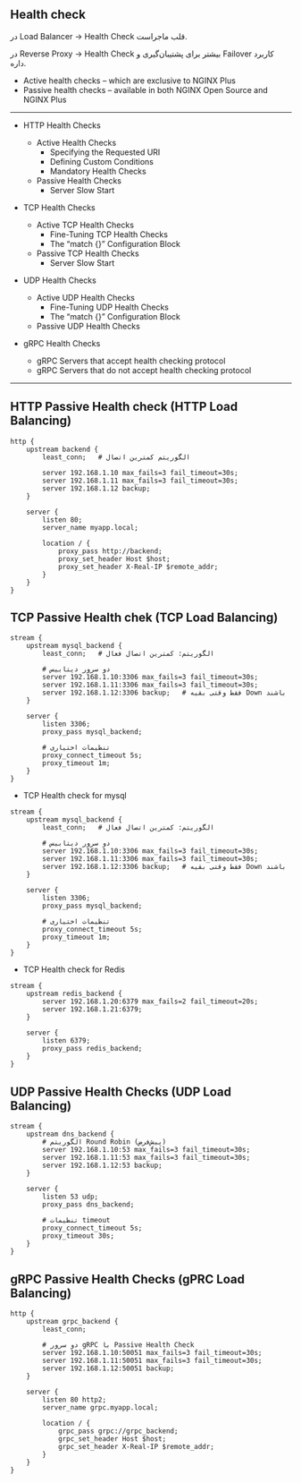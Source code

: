 ## Health check
در Load Balancer → Health Check قلب ماجراست.

در Reverse Proxy → Health Check بیشتر برای پشتیبان‌گیری و Failover کاربرد داره.
- Active health checks – which are exclusive to NGINX Plus 
- Passive health checks – available in both NGINX Open Source and NGINX Plus 

----------------------------------------------------------------------------------------------------- 
- HTTP Health Checks
   * Active Health Checks 
      + Specifying the Requested URI
      + Defining Custom Conditions
      + Mandatory Health Checks
   * Passive Health Checks 
      + Server Slow Start 
- TCP Health Checks
   * Active TCP Health Checks
      + Fine-Tuning TCP Health Checks
      + The “match {}” Configuration Block
   * Passive TCP Health Checks
      + Server Slow Start

- UDP Health Checks
   * Active UDP Health Checks
      + Fine-Tuning UDP Health Checks
      + The “match {}” Configuration Block
   * Passive UDP Health Checks


- gRPC Health Checks
   * gRPC Servers that accept health checking protocol
   * gRPC Servers that do not accept health checking protocol

------------------------------------------------------------------------------------------------------------------
## HTTP Passive Health check (HTTP Load Balancing)
```
http {
    upstream backend {
        least_conn;   # الگوریتم کمترین اتصال

        server 192.168.1.10 max_fails=3 fail_timeout=30s;
        server 192.168.1.11 max_fails=3 fail_timeout=30s;
        server 192.168.1.12 backup;
    }

    server {
        listen 80;
        server_name myapp.local;

        location / {
            proxy_pass http://backend;
            proxy_set_header Host $host;
            proxy_set_header X-Real-IP $remote_addr;
        }
    }
}
```

## TCP Passive Health chek (TCP Load Balancing)
```
stream {
    upstream mysql_backend {
        least_conn;   # الگوریتم: کمترین اتصال فعال

        # دو سرور دیتابیس
        server 192.168.1.10:3306 max_fails=3 fail_timeout=30s;
        server 192.168.1.11:3306 max_fails=3 fail_timeout=30s;
        server 192.168.1.12:3306 backup;   # فقط وقتی بقیه Down باشند
    }

    server {
        listen 3306;
        proxy_pass mysql_backend;
        
        # تنظیمات اختیاری
        proxy_connect_timeout 5s;
        proxy_timeout 1m;
    }
}

```
- TCP Health check for mysql
```
stream {
    upstream mysql_backend {
        least_conn;   # الگوریتم: کمترین اتصال فعال

        # دو سرور دیتابیس
        server 192.168.1.10:3306 max_fails=3 fail_timeout=30s;
        server 192.168.1.11:3306 max_fails=3 fail_timeout=30s;
        server 192.168.1.12:3306 backup;   # فقط وقتی بقیه Down باشند
    }

    server {
        listen 3306;
        proxy_pass mysql_backend;
        
        # تنظیمات اختیاری
        proxy_connect_timeout 5s;
        proxy_timeout 1m;
    }
}
```
- TCP Health check for Redis
```
stream {
    upstream redis_backend {
        server 192.168.1.20:6379 max_fails=2 fail_timeout=20s;
        server 192.168.1.21:6379;
    }

    server {
        listen 6379;
        proxy_pass redis_backend;
    }
}

```

## UDP Passive Health Checks (UDP Load Balancing)
```
stream {
    upstream dns_backend {
        # الگوریتم Round Robin (پیش‌فرض)
        server 192.168.1.10:53 max_fails=3 fail_timeout=30s;
        server 192.168.1.11:53 max_fails=3 fail_timeout=30s;
        server 192.168.1.12:53 backup;
    }

    server {
        listen 53 udp;
        proxy_pass dns_backend;

        # تنظیمات timeout
        proxy_connect_timeout 5s;
        proxy_timeout 30s;
    }
}
```

## gRPC Passive Health Checks (gPRC Load Balancing)
```
http {
    upstream grpc_backend {
        least_conn;

        # دو سرور gRPC با Passive Health Check
        server 192.168.1.10:50051 max_fails=3 fail_timeout=30s;
        server 192.168.1.11:50051 max_fails=3 fail_timeout=30s;
        server 192.168.1.12:50051 backup;
    }

    server {
        listen 80 http2;
        server_name grpc.myapp.local;

        location / {
            grpc_pass grpc://grpc_backend;
            grpc_set_header Host $host;
            grpc_set_header X-Real-IP $remote_addr;
        }
    }
}


```
